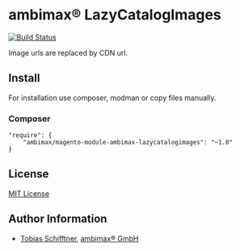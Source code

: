 
# ambimax® LazyCatalogImages

[![Build Status](https://travis-ci.org/ambimax/magento-module-ambimax-lazycatalogimages.svg?branch=master)](https://travis-ci.org/ambimax/magento-module-ambimax-lazycatalogimages)

Image urls are replaced by CDN url.

## Install

For installation use composer, modman or copy files manually.

### Composer

```
"require": {
    "ambimax/magento-module-ambimax-lazycatalogimages": "~1.0"
}
```


## License

[MIT License](http://choosealicense.com/licenses/mit/)

## Author Information

 - [Tobias Schifftner](https://twitter.com/tschifftner), [ambimax® GmbH](https://www.ambimax.de)